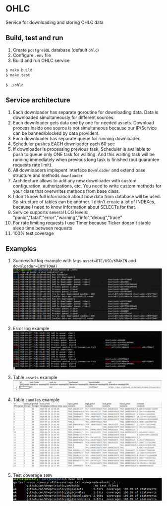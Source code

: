 # OHLC

Service for downloading and storing OHLC data

## Build, test and run

1. Create `postgreSQL` database (default `ohlc`)
2. Configure `.env` file
3. Build and run OHLC service
```
$ make build
$ make test

$ ./ohlc
```

## Service architecture
1. Each downloader has separate goroutine for downloading data. Data is downloaded simultaneously for different sources.
2. Each downloader gets data one by one for needed assets. Download process inside one source is not simultaneous because our IP/Service can be banned/blocked by data providers.
3. Each downloader has separate queue for running downloader.
4. Scheduler pushes EACH downloader each 60 sec
5. If downloader is processing previous task, Scheduler is available to push to queue only ONE task for waiting. And this waiting task will be running immediately when previous long task is finished (but guarantee requests rate limit).   
6. All downloaders implepent interface `Downloader` and extend base structure and methods `downloader`
7. Architecture allows to add any new downloader with custom configuration, authorizations, etc. You need to write custom methods for your class that overwrites methods from base class.
8. I don't know full information about how data from database will be used. So structure of tables can be another. I didn't create a lot of INDEXes, because I need to know information about SELECTs for that.
9. Service supports several LOG levels: "panic","fatal","error","warning","info","debug","trace"
10. For rate limiting requests I use Timer because Ticker doesn't stable sleep time between requests  
11. 100% test coverage

## Examples
1. Successful log example with tags `asset=BTC/USD/KRAKEN` and `downloader=CRYPTOWAT`
![](docs/images/log_success.png)

2. Error log example
![](docs/images/log_error.png)

3. Table `assets` example
![](docs/images/table_assets.png)

4. Table `candles` example
![](docs/images/table_candles.png)

4. Test coverage `100%`
![](docs/images/test_coverage.png)
